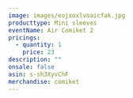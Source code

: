 ```yaml
---
image: images/eojxoxlvoaicfak.jpg
producttype: Mini sleeves
eventName: Air Comiket 2
pricings:
  - quantity: 1
    price: 23
description: ""
onsale: false
asin: s-sh3XyvChF
merchandise: comiket
---
```

